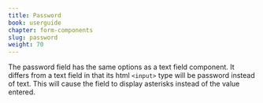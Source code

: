 ```yaml
---
title: Password
book: userguide
chapter: form-components
slug: password
weight: 70
---
```

The password field has the same options as a text field component. It differs from a text field in that its html `<input>` type will be password instead of text. This will cause the field to display asterisks instead of the value entered.
